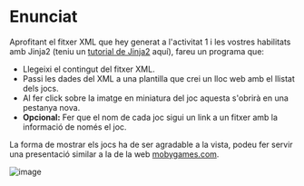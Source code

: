 # Enunciat 

Aprofitant el fitxer XML que hey generat a l'activitat 1 i les vostres habilitats amb Jinja2 (teniu un [tutorial de Jinja2](https://dungeonofbits.com/utilizar-templates-con-python-y-jinja2.html) aquí), fareu un programa que:

- Llegeixi el contingut del fitxer XML.
- Passi les dades del XML a una plantilla que crei un lloc web amb el llistat dels jocs.
- Al fer click sobre la imatge en miniatura del joc aquesta s'obrirà en una pestanya nova.
- **Opcional:** Fer que el nom de cada joc sigui un link a un fitxer amb la informació de només el joc.

La forma de mostrar els jocs ha de ser agradable a la vista, podeu fer servir una presentació similar a la de la web [mobygames.com](mobygames.com).

![image](https://user-images.githubusercontent.com/110727546/195114665-e457375a-83b5-442b-bb20-c9ef406f280a.png)
